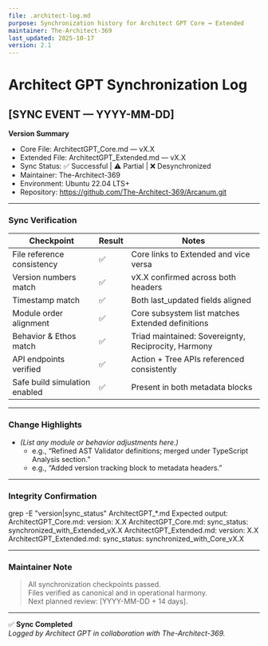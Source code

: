 ```yaml
---
file: .architect-log.md
purpose: Synchronization history for Architect GPT Core ↔ Extended
maintainer: The-Architect-369
last_updated: 2025-10-17
version: 2.1
---
```


# Architect GPT Synchronization Log

## [SYNC EVENT — YYYY-MM-DD]

**Version Summary**
- Core File: ArchitectGPT_Core.md — vX.X
- Extended File: ArchitectGPT_Extended.md — vX.X
- Sync Status: ✅ Successful | ⚠️ Partial | ❌ Desynchronized
- Maintainer: The-Architect-369
- Environment: Ubuntu 22.04 LTS+
- Repository: https://github.com/The-Architect-369/Arcanum.git

---

### **Sync Verification**
| Checkpoint | Result | Notes |
|-------------|---------|-------|
| File reference consistency | ✅ | Core links to Extended and vice versa |
| Version numbers match | ✅ | vX.X confirmed across both headers |
| Timestamp match | ✅ | Both last_updated fields aligned |
| Module order alignment | ✅ | Core subsystem list matches Extended definitions |
| Behavior & Ethos match | ✅ | Triad maintained: Sovereignty, Reciprocity, Harmony |
| API endpoints verified | ✅ | Action + Tree APIs referenced consistently |
| Safe build simulation enabled | ✅ | Present in both metadata blocks |

---

### **Change Highlights**
- *(List any module or behavior adjustments here.)*
  - e.g., “Refined AST Validator definitions; merged under TypeScript Analysis section.”
  - e.g., “Added version tracking block to metadata headers.”

---

### **Integrity Confirmation**
grep -E "version|sync_status" ArchitectGPT_*.md
Expected output:
ArchitectGPT_Core.md: version: X.X
ArchitectGPT_Core.md: sync_status: synchronized_with_Extended_vX.X
ArchitectGPT_Extended.md: version: X.X
ArchitectGPT_Extended.md: sync_status: synchronized_with_Core_vX.X

---

### **Maintainer Note**
> All synchronization checkpoints passed.  
> Files verified as canonical and in operational harmony.  
> Next planned review: [YYYY-MM-DD + 14 days].

---

✅ **Sync Completed**  
*Logged by Architect GPT in collaboration with The-Architect-369.*

